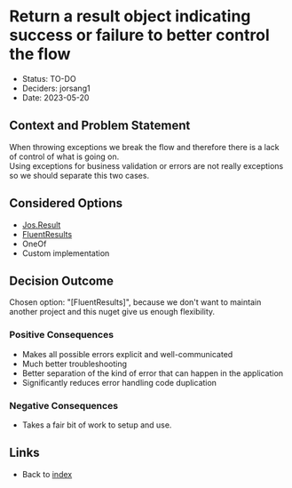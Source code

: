 # Return a result object indicating success or failure to better control the flow

* Status: TO-DO
* Deciders: jorsang1
* Date: 2023-05-20

## Context and Problem Statement

When throwing exceptions we break the flow and therefore there is a lack of control of what is going on.  
Using exceptions for business validation or errors are not really exceptions so we should separate this two cases.
   

## Considered Options

* [Jos.Result](https://github.com/joseftw/jos.result)
* [FluentResults](https://github.com/altmann/FluentResults)
* OneOf
* Custom implementation

## Decision Outcome

Chosen option: "[FluentResults]", because we don't want to maintain another project and this nuget give us enough
flexibility.

### Positive Consequences 

* Makes all possible errors explicit and well-communicated
* Much better troubleshooting
* Better separation of the kind of error that can happen in the application
* Significantly reduces error handling code duplication

### Negative Consequences 

* Takes a fair bit of work to setup and use.


## Links 

* Back to [index](index.md)
